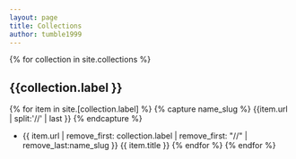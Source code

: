 ```yaml
---
layout: page
title: Collections
author: tumble1999
---
```


{% for collection in site.collections %}
## {{collection.label }}
{% for item in site.[collection.label] %}
{% capture name_slug %} {{item.url | split:'//' | last }} {% endcapture %}
* {{ item.url | remove_first: collection.label | remove_first: "//" | remove_last:name_slug }} {{ item.title }}
{% endfor %}
{% endfor %}
